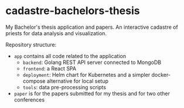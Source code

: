 # cadastre-bachelors-thesis
My Bachelor's thesis application and papers. An interactive cadastre of priests for data analysis and visualization. 

Repository structure:
- `app` contains all code related to the application
    - `backend`: Golang REST API server connected to MongoDB
    - `frontend`: a React SPA
    - `deployment`: Helm chart for Kubernetes and a simpler docker-compose alternative for local setup
    - `tools`: data pre-processing scripts
- `paper` is for the papers submitted for my thesis and for two other conferences
